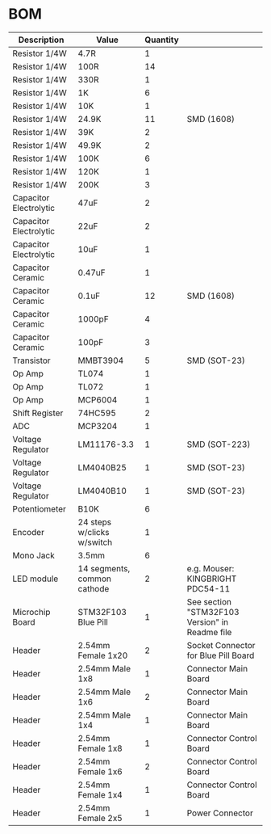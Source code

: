 # BOM

| Description | Value | Quantity | |
| --- | --- | --- | --- |
| Resistor 1/4W | 4.7R | 1 | |
| Resistor 1/4W | 100R | 14 | |
| Resistor 1/4W | 330R | 1 | |
| Resistor 1/4W | 1K | 6 | |
| Resistor 1/4W | 10K | 1 | |
| Resistor 1/4W | 24.9K | 11 | SMD (1608) |
| Resistor 1/4W | 39K | 2 | |
| Resistor 1/4W | 49.9K | 2 | |
| Resistor 1/4W | 100K | 6 | |
| Resistor 1/4W | 120K | 1 | |
| Resistor 1/4W | 200K | 3 | |
| Capacitor Electrolytic | 47uF | 2 | |
| Capacitor Electrolytic | 22uF | 2 | |
| Capacitor Electrolytic | 10uF | 1 | |
| Capacitor Ceramic | 0.47uF | 1 | |
| Capacitor Ceramic | 0.1uF | 12 | SMD (1608) |
| Capacitor Ceramic | 1000pF | 4 | |
| Capacitor Ceramic | 100pF | 3 | |
| Transistor | MMBT3904 | 5 | SMD (SOT-23) |
| Op Amp | TL074 | 1 | |
| Op Amp | TL072 | 1 | |
| Op Amp | MCP6004 | 1 | |
| Shift Register | 74HC595 | 2 | |
| ADC | MCP3204 | 1 | |
| Voltage Regulator | LM11176-3.3 | 1 | SMD (SOT-223) |
| Voltage Regulator | LM4040B25 | 1 | SMD (SOT-23) |
| Voltage Regulator | LM4040B10 | 1 | SMD (SOT-23) |
| Potentiometer | B10K | 6 | |
| Encoder | 24 steps w/clicks w/switch | 1 | |
| Mono Jack | 3.5mm | 6 | |
| LED module | 14 segments, common cathode | 2 | e.g. Mouser: KINGBRIGHT PDC54-11 ||
| Microchip Board | STM32F103 Blue Pill | 1 | See section "STM32F103 Version" in Readme file |
| Header | 2.54mm Female 1x20 | 2 | Socket Connector for Blue Pill Board |
| Header | 2.54mm Male 1x8 | 1 | Connector Main Board |
| Header | 2.54mm Male 1x6 | 2 | Connector Main Board |
| Header | 2.54mm Male 1x4 | 1 | Connector Main Board |
| Header | 2.54mm Female 1x8 | 1 | Connector Control Board |
| Header | 2.54mm Female 1x6 | 2 | Connector Control Board |
| Header | 2.54mm Female 1x4 | 1 | Connector Control Board |
| Header | 2.54mm Female 2x5 | 1 | Power Connector |
